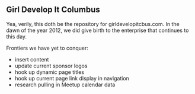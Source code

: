 ## Girl Develop It Columbus

Yea, verily, this doth be the repository for girldevelopitcbus.com. In the dawn of the year 2012, we did give birth to the enterprise that continues to this day.

Frontiers we have yet to conquer:

* insert content
* update current sponsor logos
* hook up dynamic page titles
* hook up current page link display in navigation
* research pulling in Meetup calendar data